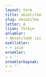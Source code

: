 ```yaml
---
layout: term
title: aksatılma
slug: aksatilma
letter: A
lisan: Türkçe
anlamlar:
- Aksatılmak işi
ozellikler:
- - isim
ornekler:
- - ''
orneklerkaynak:
- - ''
---
```


